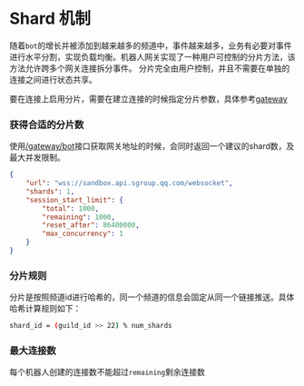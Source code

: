 # Shard 机制

随着`bot`的增长并被添加到越来越多的频道中，事件越来越多，业务有必要对事件进行水平分割，实现负载均衡。机器人网关实现了一种用户可控制的分片方法，该方法允许跨多个网关连接拆分事件。 分片完全由用户控制，并且不需要在单独的连接之间进行状态共享。

要在连接上启用分片，需要在建立连接的时候指定分片参数，具体参考[gateway](reference.md)


### 获得合适的分片数
使用[/gateway/bot](../openapi/wss/shard_url_get.md)接口获取网关地址的时候，会同时返回一个建议的shard数，及最大并发限制。
```json
{
    "url": "wss://sandbox.api.sgroup.qq.com/websocket",
    "shards": 1,
    "session_start_limit": {
        "total": 1000,
        "remaining": 1000,
        "reset_after": 86400000,
        "max_concurrency": 1
    }
}
```

### 分片规则
分片是按照频道id进行哈希的，同一个频道的信息会固定从同一个链接推送。具体哈希计算规则如下：
```bash
shard_id = (guild_id >> 22) % num_shards
```

### 最大连接数
每个机器人创建的连接数不能超过`remaining`剩余连接数
